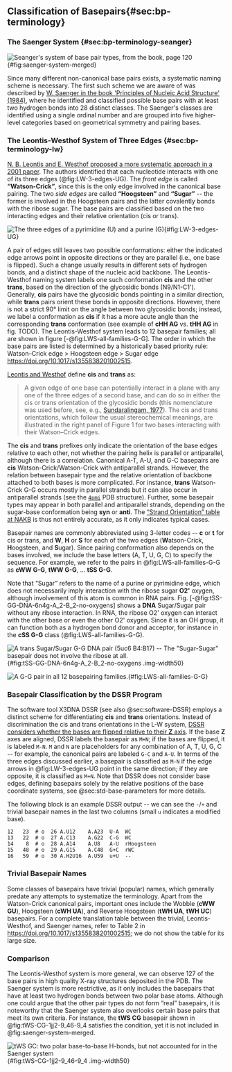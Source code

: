 ## Classification of Basepairs{#sec:bp-terminology}

### The Saenger System {#sec:bp-terminology-seanger}

![Seanger's system of base pair types, [from the](https://doi.org/10.1007/978-1-4612-5190-3) book, page 120](../img/saenger-system-merged.png){#fig:saenger-system-merged}

Since many different non-canonical base pairs exists, a systematic naming scheme is necessary.
The first such scheme we are aware of was described by [W. Saenger in the book 'Principles of Nucleic Acid Structure' (1984)](https://doi.org/10.1007/978-1-4612-5190-3), where he identified and classified possible base pairs with at least two hydrogen bonds into 28 distinct classes.
The Saenger's classes are identified using a single ordinal number and are grouped into five higher-level categories based on geometrical symmetry and pairing bases.


### The Leontis-Westhof System of Three Edges {#sec:bp-terminology-lw}

[N. B. Leontis and E. Westhof proposed a more systematic approach in a 2001 paper](https://doi.org/10.1017/s1355838201002515).
The authors identified that each nucleotide interacts with one of its three edges (@fig:LW-3-edges-UG).
The _front edge_ is called **“Watson-Crick”**, since this is the only edge involved in the canonical base pairing.
The two _side edges_ are called **“Hoogsteen”** and **“Sugar”** -- the former is involved in the Hoogsteen pairs and the latter covalently bonds with the ribose sugar.
The base pairs are classified based on the two interacting edges and their relative orientation (cis or trans).

![The three edges of a pyrimidine (U) and a purine (G)](../img/purine-pyrimidine-edges.svg){#fig:LW-3-edges-UG}

A pair of edges still leaves two possible conformations: either the indicated edge arrows point in opposite directions or they are parallel (i.e., one base is flipped).
Such a change usually results in different sets of hydrogen bonds, and a distinct shape of the nucleic acid backbone.
The Leontis-Westhof naming system labels one such conformation **cis** and the other **trans**, based on the direction of the glycosidic bonds (N9/N1-C1').
Generally, **cis** pairs have the glycosidic bonds pointing in a similar direction, while **trans** pairs orient these bonds in opposite directions.
However, there is not a strict 90° limit on the angle between two glycosidic bonds;
instead, we label a conformation as **cis** if it has a more acute angle than the corresponding **trans** conformation (see example of **cHH AG** vs. **tHH AG** in fig. TODO).
The Leontis-Westhof system leads to 12 basepair families; all are shown in figure [-@fig:LWS-all-families-G-G].
The order in which the base pairs are listed is determined by a historically based priority rule: Watson–Crick edge > Hoogsteen edge > Sugar edge <https://doi.org/10.1017/s1355838201002515>.

[Leontis and Westhof](https://doi.org/10.1017/s1355838201002515) define **cis** and **trans** as:

> A given edge of one base can potentially interact in a plane with any one of the three edges of a second base, and can do so in either the cis or trans orientation of the glycosidic bonds (this nomenclature was used before, see, e.g., [Sundaralingam, 1977](https://doi.org/10.1002/qua.560120704)).
> The cis and trans orientations, which follow the usual stereochemical meanings, are illustrated in the right panel of Figure 1 for two bases interacting with their Watson–Crick edges.

The **cis** and **trans** prefixes only indicate the orientation of the base edges relative to each other, not whether the pairing helix is parallel or antiparallel, although there is a correlation.
Canonical A-T, A-U, and G-C basepairs are **cis** Watson-Crick/Watson-Crick with antiparallel strands.
However, the relation between basepair type and the relative orientation of backbone attached to both bases is more complicated. For instance, **trans** Watson-Crick G-G occurs mostly in parallel strands but it can also occur in antiparallel strands (see the [`4pmi`](https://www.rcsb.org/structure/4pmi) PDB structure).
Further, some basepair types may appear in both parallel and antiparallel strands, depending on the sugar-base conformation being **syn** or **anti**.
The [“Strand Orientation” table at NAKB](https://www.nakb.org/basics/basepairs.html#LW/) is thus not entirely accurate, as it only indicates typical cases. 

Basepair names are commonly abbreviated using 3-letter codes -- **c** or **t** for cis or trans, and **W**, **H** or **S** for each of the two edges (**W**atson-Crick, **H**oogsteen, and **S**ugar).
Since pairing conformation also depends on the bases involved, we include the base letters (A, T, U, G, C) to specify the sequence.
For example, we refer to the pairs in @fig:LWS-all-families-G-G as **cWW G-G**, **tWW G-G**, ... **tSS G-G**.

<!-- **Cis** basepairs have the pairing edge arrows oriented in parallel, while **trans** basepairs have edges in opposing direction.

However, to pair in **cis**, the bases must be flipped -->

Note that “Sugar” refers to the name of a purine or pyrimidine edge, which does not necessarily imply interaction with the ribose sugar **O2'** oxygen, although involvement of this atom is common in RNA pairs.
Fig. [-@fig:tSS-GG-DNA-6n4g-A_2-B_2-no-oxygens] shows a **DNA** Sugar/Sugar pair without any ribose interaction.
In RNA, the ribose O2' oxygen can interact with the other base or even the other O2' oxygen.
Since it is an OH group, it can function both as a hydrogen bond donor and acceptor, for instance in the **cSS G-G** class (@fig:LWS-all-families-G-G).

![A trans Sugar/Sugar G-G **DNA** pair (5uc6 B4:B17) -- The "Sugar-Sugar" basepair does not involve the ribose at all.](../img/tSS-GG-DNA-5uc6-B_4-B_17-no-oxygens2.png){#fig:tSS-GG-DNA-6n4g-A_2-B_2-no-oxygens .img-width50}

<!-- A frequent misconception is that "Sugar" means the base binds to the ribose oxygen.
Although this is frequently the case that the base pair **includes** a hydrogen bond to the O2' atom, it is definitely not necessary.
The Sugar edge is primarily meant as one of purine/pyrimidine faces and most of the defined base pairs including the Sugar edge bind to an atom on the base, often the N3 purine atom.
The corner atoms are included in the definition of both edges -- for instance, the N2 guanine atom is shared between the Sugar and Watson-Crick edges. ???

Some base pairs defined by Westhof and Leontis do bind exclusively to the O2' ribose atom. -->

![A G-G pair in all 12 basepairing families.](../img/LWS-all-families-G-G.png){#fig:LWS-all-families-G-G}

<!-- SVGčko nefunguje?? -->

### Basepair Classification by the DSSR Program

The software tool X3DNA DSSR (see also @sec:software-DSSR) employs a distinct scheme for differentiating **cis** and **trans** orientations.
Instead of discrimination the cis and trans orientations in the L-W system, [DSSR considers whether the bases are flipped relative to their **Z** axis](https://x3dna.org/articles/specification-of-base-pairs-in-3dna).
If the base **Z** axes are aligned, DSSR labels the basepair as `M+N`; if the bases are flipped, it is labeled `M-N`.
`M` and `N` are placeholders for any combination of A, T, U, G, C -- for example, the canonical pairs are labeled `G-C` and `A-U`.
In terms of the three edges discussed earlier, a basepair is classified as `M-N` if the edge arrows in @fig:LW-3-edges-UG point in the same direction; if they are opposite, it is classified as `M+N`.
Note that DSSR does not consider base edges, defining basepairs solely by the relative positions of the base coordinate systems, see @sec:std-base-parameters for more details.

The following block is an example DSSR output -- we can see the `-`/`+` and trivial basepair names in the last two columns (small `u` indicates a modified base).

```
12   23  # o  26 A.U12    A.A23  U-A  WC
13   22  # o  27 A.C13    A.G22  C-G  WC
14    8  # o  28 A.A14    A.U8   A-U  rHoogsteen
15   48  # o  29 A.G15    A.C48  G+C  rWC
16   59  # o  30 A.H2U16  A.U59  u+U  --
```

### Trivial Basepair Names

Some classes of basepairs have trivial (popular) names, which generally predate any attempts to systematize the terminology.
Apart from the Watson-Crick canonical pairs, important ones include the Wobble (**cWW GU**), Hoogsteen (**cWH UA**), and Reverse Hoogsteen (**tWH UA**, **tWH UC**) basepairs.
For a complete translation table between the trivial, Leontis-Westhof, and Saenger names, refer to Table 2 in <https://doi.org/10.1017/s1355838201002515>; we do not show the table for its large size.

### Comparison

The Leontis-Westhof system is more general, we can observe 127 of the base pairs in high quality X-ray structures deposited in the PDB.
The Saenger system is more restrictive, as it only includes the basepairs that have at least two hydrogen bonds between two polar base atoms.
Although one could argue that the other pair types do not form “real” basepairs, it is noteworthy that the Saenger system also overlooks certain base pairs that meet its own criteria.
For instance, the **tWS CG** basepair shown in @fig:tWS-CG-1jj2-9_46-9_4 satisfies the condition, yet it is not included in @fig:saenger-system-merged.

![**tWS GC**: two polar base-to-base H-bonds, but not accounted for in the Saenger system](../img/tWS-CG-1jj2-9_46-9_4.png){#fig:tWS-CG-1jj2-9_46-9_4 .img-width50}

<!-- We have not seen a recent publication using the Saenger's scheme, but the neither the Leontis-Westhof system is universally adopted.
It is more general and maybe more importantly it is systematic -- we don't need to remember 28 numbers to be able to identify the basepair type when viewing a molecular structure. -->

<!-- Being more general, the L-W system includes pairs which some might not want to call "base pairs".
A number of described base pairs only bind with a single hydrogen bonds or requires binding to ribose O2', restricting the class to RNA.
However, a few of doubly bonded legitimate base pairs are missing in the Saenger system, for instance the XX. -->



